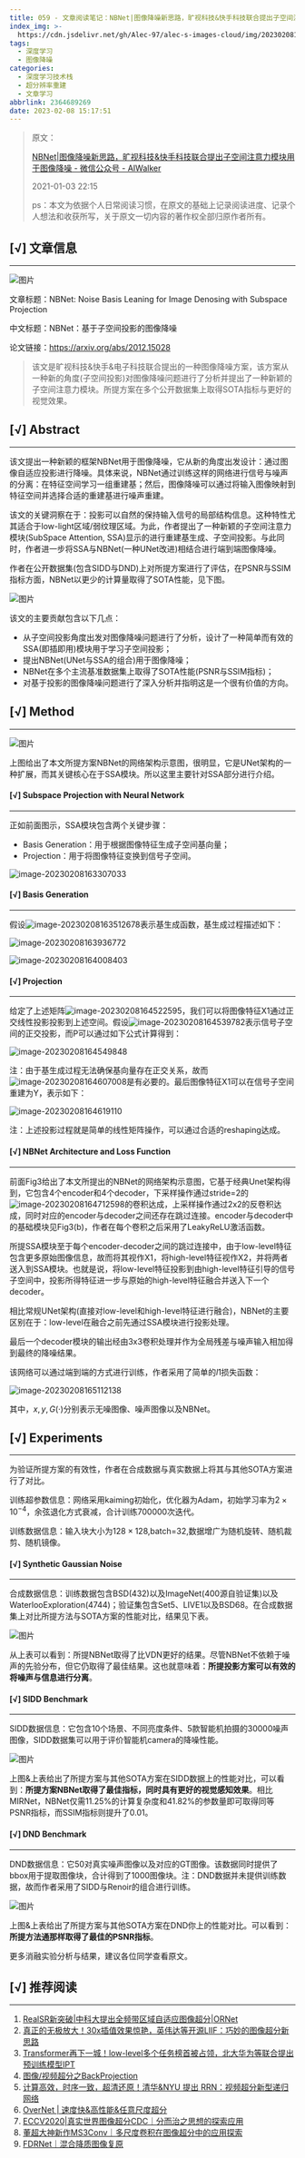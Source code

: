 ```yaml
---
title: 059 - 文章阅读笔记：NBNet|图像降噪新思路，旷视科技&快手科技联合提出子空间注意力模块用于图像降噪 - 微信公众号 - AIWalker
index_img: >-
  https://cdn.jsdelivr.net/gh/Alec-97/alec-s-images-cloud/img/202302081713486.jpg
tags:
  - 深度学习
  - 图像降噪
categories:
  - 深度学习技术栈
  - 超分辨率重建
  - 文章学习
abbrlink: 2364689269
date: 2023-02-08 15:17:51
---
```


> 原文：
>
> [NBNet|图像降噪新思路，旷视科技&快手科技联合提出子空间注意力模块用于图像降噪 - 微信公众号 - AIWalker](https://mp.weixin.qq.com/s?__biz=MzIyMjIxNDk3OA==&mid=2651683040&idx=1&sn=239836014fe7ce34d8f5073ad935755e&scene=21#wechat_redirect)
>
> 2021-01-03 22:15
>
> ps：本文为依据个人日常阅读习惯，在原文的基础上记录阅读进度、记录个人想法和收获所写，关于原文一切内容的著作权全部归原作者所有。

## [√] 文章信息

---

![图片](https://cdn.jsdelivr.net/gh/Alec-97/alec-s-images-cloud/img/202302081713023.jpg)

文章标题：NBNet: Noise Basis Leaning for Image Denosing with Subspace Projection

中文标题：NBNet：基于子空间投影的图像降噪

论文链接：https://arxiv.org/abs/2012.15028

> 该文是旷视科技&快手&电子科技联合提出的一种图像降噪方案，该方案从一种新的角度(子空间投影)对图像降噪问题进行了分析并提出了一种新颖的子空间注意力模块。所提方案在多个公开数据集上取得SOTA指标与更好的视觉效果。

## [√] Abstract

---

该文提出一种新颖的框架NBNet用于图像降噪，它从新的角度出发设计：通过图像自适应投影进行降噪。具体来说，NBNet通过训练这样的网络进行信号与噪声的分离：在特征空间学习一组重建基；然后，图像降噪可以通过将输入图像映射到特征空间并选择合适的重建基进行噪声重建。

该文的关键洞察在于：投影可以自然的保持输入信号的局部结构信息。这种特性尤其适合于low-light区域/弱纹理区域。为此，作者提出了一种新颖的子空间注意力模块(SubSpace Attention, SSA)显示的进行重建基生成、子空间投影。与此同时，作者进一步将SSA与NBNet(一种UNet改进)相结合进行端到端图像降噪。

作者在公开数据集(包含SIDD与DND)上对所提方案进行了评估，在PSNR与SSIM指标方面，NBNet以更少的计算量取得了SOTA性能，见下图。

![图片](https://cdn.jsdelivr.net/gh/Alec-97/alec-s-images-cloud/img/202302081713024.jpg)

该文的主要贡献包含以下几点：

- 从子空间投影角度出发对图像降噪问题进行了分析，设计了一种简单而有效的SSA(即插即用)模块用于学习子空间投影；
- 提出NBNet(UNet与SSA的组合)用于图像降噪；
- NBNet在多个主流基准数据集上取得了SOTA性能(PSNR与SSIM指标)；
- 对基于投影的图像降噪问题进行了深入分析并指明这是一个很有价值的方向。





## [√] Method

---

![图片](https://cdn.jsdelivr.net/gh/Alec-97/alec-s-images-cloud/img/202302081713025.jpg)

上图给出了本文所提方案NBNet的网络架构示意图，很明显，它是UNet架构的一种扩展，而其关键核心在于SSA模块。所以这里主要针对SSA部分进行介绍。

#### [√] Subspace Projection with Neural Network

---

正如前面图示，SSA模块包含两个关键步骤：

- Basis Generation：用于根据图像特征生成子空间基向量；
- Projection：用于将图像特征变换到信号子空间。

![image-20230208163307033](https://cdn.jsdelivr.net/gh/Alec-97/alec-s-images-cloud/img/202302081713026.png)

#### [√] Basis Generation

---

假设![image-20230208163512678](https://cdn.jsdelivr.net/gh/Alec-97/alec-s-images-cloud/img/202302081713027.png)表示基生成函数，基生成过程描述如下：

![image-20230208163936772](https://cdn.jsdelivr.net/gh/Alec-97/alec-s-images-cloud/img/202302081713028.png)

![image-20230208164008403](https://cdn.jsdelivr.net/gh/Alec-97/alec-s-images-cloud/img/202302081713029.png)

#### [√] Projection

---

给定了上述矩阵![image-20230208164522595](https://cdn.jsdelivr.net/gh/Alec-97/alec-s-images-cloud/img/202302081713030.png)，我们可以将图像特征X1通过正交线性投影投影到上述空间。假设![image-20230208164539782](https://cdn.jsdelivr.net/gh/Alec-97/alec-s-images-cloud/img/202302081713031.png)表示信号子空间的正交投影，而P可以通过如下公式计算得到：

![image-20230208164549848](https://cdn.jsdelivr.net/gh/Alec-97/alec-s-images-cloud/img/202302081713032.png)

注：由于基生成过程无法确保基向量存在正交关系，故而![image-20230208164607008](https://cdn.jsdelivr.net/gh/Alec-97/alec-s-images-cloud/img/202302081713033.png)是有必要的。最后图像特征X1可以在信号子空间重建为Y，表示如下：

![image-20230208164619110](https://cdn.jsdelivr.net/gh/Alec-97/alec-s-images-cloud/img/202302081713034.png)

注：上述投影过程就是简单的线性矩阵操作，可以通过合适的reshaping达成。



#### [√] NBNet Architecture and Loss Function

---

前面Fig3给出了本文所提出的NBNet的网络架构示意图，它基于经典Unet架构得到，它包含4个encoder和4个decoder，下采样操作通过stride=2的![image-20230208164712598](https://cdn.jsdelivr.net/gh/Alec-97/alec-s-images-cloud/img/202302081713035.png)的卷积达成，上采样操作通过2x2的反卷积达成，同时对应的encoder与decoder之间还存在跳过连接。encoder与decoder中的基础模块见Fig3(b)，作者在每个卷积之后采用了LeakyReLU激活函数。

所提SSA模块至于每个encoder-decoder之间的跳过连接中，由于low-level特征包含更多原始图像信息，故而将其视作X1，将high-level特征视作X2，并将两者送入到SSA模块。也就是说，将low-level特征投影到由high-level特征引导的信号子空间中，投影所得特征进一步与原始的high-level特征融合并送入下一个decoder。

相比常规UNet架构(直接对low-level和high-level特征进行融合)，NBNet的主要区别在于：low-level在融合之前先通过SSA模块进行投影处理。

最后一个decoder模块的输出经由3x3卷积处理并作为全局残差与噪声输入相加得到最终的降噪结果。

该网络可以通过端到端的方式进行训练，作者采用了简单的$l1$损失函数：

![image-20230208165112138](https://cdn.jsdelivr.net/gh/Alec-97/alec-s-images-cloud/img/202302081713036.png)

其中，$x,y,G(·)$分别表示无噪图像、噪声图像以及NBNet。

## [√] Experiments

---

为验证所提方案的有效性，作者在合成数据与真实数据上将其与其他SOTA方案进行了对比。

训练超参数信息：网络采用kaiming初始化，优化器为Adam，初始学习率为$2\times10^{-4}$，余弦退化方式衰减，合计训练700000次迭代。

训练数据信息：输入块大小为$128\times128$,batch=32,数据增广为随机旋转、随机裁剪、随机镜像。

#### [√] Synthetic Gaussian Noise

---

合成数据信息：训练数据包含BSD(432)以及ImageNet(400源自验证集)以及WaterlooExploration(4744)；验证集包含Set5、LIVE1以及BSD68。在合成数据集上对比所提方法与SOTA方案的性能对比，结果见下表。

![图片](https://cdn.jsdelivr.net/gh/Alec-97/alec-s-images-cloud/img/202302081713037.jpg)

从上表可以看到：所提NBNet取得了比VDN更好的结果。尽管NBNet不依赖于噪声的先验分布，但它仍取得了最佳结果。这也就意味着：**所提投影方案可以有效的将噪声与信息进行分离**。

#### [√] SIDD Benchmark

---

SIDD数据信息：它包含10个场景、不同亮度条件、5款智能机拍摄的30000噪声图像，SIDD数据集可以用于评价智能机camera的降噪性能。

![图片](https://cdn.jsdelivr.net/gh/Alec-97/alec-s-images-cloud/img/202302081713038.jpg)

上图&上表给出了所提方案与其他SOTA方案在SIDD数据上的性能对比，可以看到：**所提方案NBNet取得了最佳指标，同时具有更好的视觉感知效果**。相比MIRNet，NBNet仅需11.25%的计算复杂度和41.82%的参数量即可取得同等PSNR指标，而SSIM指标则提升了0.01。





#### [√] DND Benchmark

---

DND数据信息：它50对真实噪声图像以及对应的GT图像。该数据同时提供了bbox用于提取图像块，合计得到了1000图像块。注：DND数据并未提供训练数据，故而作者采用了SIDD与Renoir的组合进行训练。

![图片](https://cdn.jsdelivr.net/gh/Alec-97/alec-s-images-cloud/img/202302081713039.jpg)



上图&上表给出了所提方案与其他SOTA方案在DND你上的性能对比。可以看到：**所提方法通那样取得了最佳的PSNR指标**。

更多消融实验分析与结果，建议各位同学查看原文。



## [√] 推荐阅读

---

1. [RealSR新突破|中科大提出全频带区域自适应图像超分|ORNet](https://mp.weixin.qq.com/s?__biz=MzIyMjIxNDk3OA==&mid=2651682902&idx=1&sn=7dff47c77f6a01484fbeecec74717304&scene=21#wechat_redirect)
2. [真正的无极放大！30x插值效果惊艳，英伟达等开源LIIF：巧妙的图像超分新思路](https://mp.weixin.qq.com/s?__biz=MzIyMjIxNDk3OA==&mid=2651682814&idx=1&sn=8095788d9136c438ce20a774c1d68eab&scene=21#wechat_redirect)
3. [Transformer再下一城！low-level多个任务榜首被占领，北大华为等联合提出预训练模型IPT](https://mp.weixin.qq.com/s?__biz=MzIyMjIxNDk3OA==&mid=2651682736&idx=1&sn=d8f48cacf9dcf82efb66f687d6d1f6f0&scene=21#wechat_redirect)
4. [图像/视频超分之BackProjection](https://mp.weixin.qq.com/s?__biz=MzIyMjIxNDk3OA==&mid=2651682198&idx=1&sn=b2b2efcefef9a946f80953c58f4639db&scene=21#wechat_redirect)
5. [计算高效，时序一致，超清还原！清华&NYU 提出 RRN：视频超分新型递归网络](https://mp.weixin.qq.com/s?__biz=MzIyMjIxNDk3OA==&mid=2651681974&idx=1&sn=dbf2700a594aec04a095ebcaf181cefa&scene=21#wechat_redirect)
6. [OverNet | 速度快&高性能&任意尺度超分](https://mp.weixin.qq.com/s?__biz=MzIyMjIxNDk3OA==&mid=2651681935&idx=1&sn=1b75da5c0ff3025e1a224e9194475d34&scene=21#wechat_redirect)
7. [ECCV2020|真实世界图像超分CDC｜分而治之思想的探索应用](https://mp.weixin.qq.com/s?__biz=MzIyMjIxNDk3OA==&mid=2651681898&idx=2&sn=8b7449f1ab310c8c6aa51357f04c2911&scene=21#wechat_redirect)
8. [董超大神新作MS3Conv｜多尺度卷积在图像超分中的应用探索](https://mp.weixin.qq.com/s?__biz=MzIyMjIxNDk3OA==&mid=2651681887&idx=1&sn=d5f390d828d6267345016518caccbcdc&scene=21#wechat_redirect)
9. [FDRNet｜混合降质图像复原](https://mp.weixin.qq.com/s?__biz=MzIyMjIxNDk3OA==&mid=2651681746&idx=2&sn=771a26b36604439821ccfebee4196c75&scene=21#wechat_redirect)

















